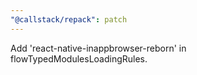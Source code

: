 ```yaml
---
"@callstack/repack": patch
---
```


Add 'react-native-inappbrowser-reborn' in flowTypedModulesLoadingRules.
